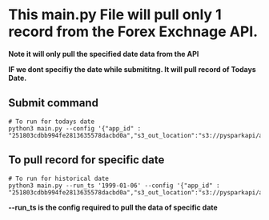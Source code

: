 # This main.py File will pull only 1 record from the Forex Exchnage API. 

**Note it will only pull the specified date data from the API**

**IF we dont specifiy the date while submititng. It will pull record of Todays Date.**

## Submit command 

```
# To run for todays date
python3 main.py --config '{"app_id" : "251803cdbb994fe2813635578dacbd0a","s3_out_location":"s3://pysparkapi/api_response/","s3_error_out_location":"s3://pysparkapi/api_response/"}'
```

## To pull record for specific date 

```
# To run for historical date
python3 main.py --run_ts '1999-01-06' --config '{"app_id" : "251803cdbb994fe2813635578dacbd0a","s3_out_location":"s3://pysparkapi/api_response/","s3_error_out_location":"s3://pysparkapi/api_response/"}'
```

**--run_ts is the config required to pull the data of specific date**









